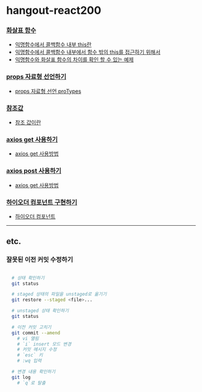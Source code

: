 # hangout-react200

### [화살표 함수](./src/R013_ArrowFunction.js#L34)
- [익명함수에서 콜백함수 내부 this란](./src/R013_ArrowFunction.js#L35-L36)
- [익명함수에서 콜백함수 내부에서 함수 밖의 this를 접근하기 위해서](./src/R013_ArrowFunction.js#L48-L51)
- [익명함수와 화살표 함수의 차이를 확인 할 수 있는 예제](./src/R013_ArrowFunction.js#L52-L55)

### [props 자료형 선언하기](./src/R018_PropsDatatype.js)
- [props 자료형 선언 proTypes](./src/R018_PropsDatatype.js#L23-L36)

### [참조값](./src/R028_PureComponentClass.js)
- [참조 값이란](./src/R028_PureComponentClass.js#L34-L36)

### [axios get 사용하기](./src/R061_AxiosGet.js)
- [axios get 사용방법](./src/R061_AxiosGet.js#L13-L16)

### [axios post 사용하기](./src/R062_AxiosPost.js)
- [axios get 사용방법](./src/R062_AxiosPost.js#L13-L16)

### [하이오더 컴포넌트 구현하기](./src/Hoc/R075_ReactHoc.js)
- [하이오더 컴포넌트](./src/Hoc/withHocComponent.js)

---

## etc.

### 잘못된 이전 커밋 수정하기

```bash

  # 상태 확인하기
  git status 

  # staged 상태의 파일을 unstaged로 옮기기
  git restore --staged <file>...

  # unstaged 상태 확인하기
  git status 

  # 이전 커밋 고치기 
  git commit --amend
    # vi 열림
    # `i` insert 모드 변경
    # 커밋 메시지 수정
    # `esc` 키
    # :wq 입력

  # 변경 내용 확인하기
  git log
    # `q`로 탈출
```